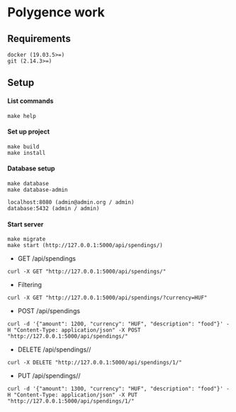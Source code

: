 # Polygence work

## Requirements

```
docker (19.03.5>=)
git (2.14.3>=)
```

## Setup

#### List commands

```
make help
```

#### Set up project

```
make build
make install
```

#### Database setup

```
make database
make database-admin
```

```
localhost:8080 (admin@admin.org / admin)
database:5432 (admin / admin)
```

#### Start server

```
make migrate
make start (http://127.0.0.1:5000/api/spendings/)
```

- GET /api/spendings
```
curl -X GET "http://127.0.0.1:5000/api/spendings/"
```

- Filtering
```
curl -X GET "http://127.0.0.1:5000/api/spendings/?currency=HUF"
```

- POST /api/spendings
```
curl -d '{"amount": 1200, "currency": "HUF", "description": "food"}' -H "Content-Type: application/json" -X POST "http://127.0.0.1:5000/api/spendings/"
```

- DELETE /api/spendings/<id>/
```
curl -X DELETE "http://127.0.0.1:5000/api/spendings/1/"
```

- PUT /api/spendings/<id>/
```
curl -d '{"amount": 1300, "currency": "HUF", "description": "food"}' -H "Content-Type: application/json" -X PUT "http://127.0.0.1:5000/api/spendings/1/"
```